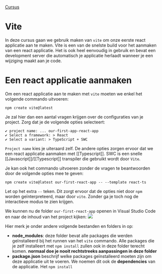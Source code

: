 [Cursus](https://similonap.github.io/webframeworks-cursus/wf-course/react/create-react-app)

# Vite
In deze cursus gaan we gebruik maken van `vite` om onze eerste react applicatie aan te maken. Vite is een van de snelste build voor het aanmaken van een react applicatie. Het is ook heel eenvoudig in gebruik en bevat een development server die automatisch je applicatie herlaadt wanneer je een wijziging maakt aan je code.

# Een react applicatie aanmaken
Om een react applicatie aan te maken met `vite` moeten we enkel het volgende commando uitvoeren:
```
npm create vite@latest
```

Je zal hier dan een aantal vragen krijgen over de configuraties van je project. Zorg dat je de volgende opties selecteert:
```
✔ project name: ... our-first-app-react-app
✔ Select a framework: > React
✔ Select a variant: > TypeScript + SWC
```
`Project name` kies je uiteraard zelf. De andere opties zorgen ervoor dat we een react applicatie aanmaken met [[Typescript]]. SWC is een snelle [[Javascript]]/[[Typescript]] transpiler die gebruikt wordt door `Vite`.

Je kan ook het commando uitvoeren zonder de vragen te beantwoorden door de volgende opties mee te geven:
```
npm create vite@latest our-first-react-app -- --template react-ts
```

Let op het extra `--` teken. Dit zorgt ervoor dat de opties niet door `npm` worden geïnterpreteerd, maar door `vite`. Zonder ga je toch nog de interactieve modus te zien krijgen.

We kunnen nu de folder `our-first-react-app` openen in Visual Studio Code en naar de inhoud van het project kijken:
![](https://similonap.github.io/webframeworks-cursus/assets/images/react-project-folder-contents-dfef79d1ba7cab11783d7e7181f83b06.png)

Hier merk je onder andere volgende bestanden en folders in op:
- **node_modules**: deze folder bevat alle packages die werden geïnstalleerd bij het runnen van het `vite` commando. Alle packages die je zelf installeert met `npm install` zullen ook in deze folder terecht komen. **normaal doe je nooit rechtstreeks aanpassingen in deze folder**
- **package.json** beschrijf welke packages geïnstalleerd moeten zijn om deze applicatie uit te voeren. We noemen dit ook de **dependencies** van de applicatie. Het `npm install`